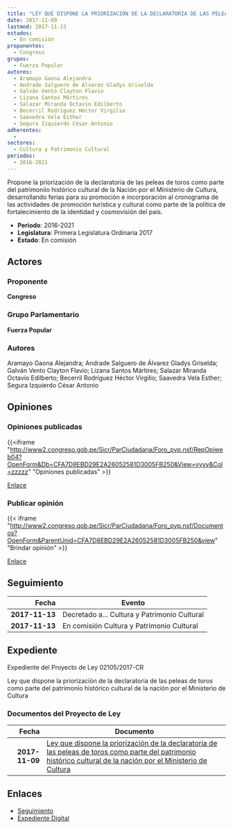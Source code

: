 ```yaml
---
title: "LEY QUE DISPONE LA PRIORIZACIÓN DE LA DECLARATORIA DE LAS PELEAS DE TOROS COMO PARTE DEL PATRIMONIO HISTÓRICO CULTURAL DE LA NACIÓN POR EL MINISTERIO DE CULTURA"
date: 2017-11-09
lastmod: 2017-11-13
estados: 
  - En comisión
proponentes: 
  - Congreso
grupos: 
  - Fuerza Popular
autores: 
  - Aramayo Gaona Alejandra
  - Andrade Salguero de Álvarez Gladys Griselda
  - Galván Vento Clayton Flavio
  - Lizana Santos Mártires
  - Salazar Miranda Octavio Edilberto
  - Becerril Rodríguez Héctor Virgilio
  - Saavedra Vela Esther
  - Segura Izquierdo César Antonio
adherentes: 
  - 
sectores: 
  - Cultura y Patrimonio Cultural
periodos: 
  - 2016-2021
---
```


Propone la priorización de la declaratoria de las peleas de toros como parte del patrimoniio histórico cultural de la Nación por el Ministerio de Cultura, desarrollando ferias para su promoción e incorporación al cronograma de las actividades de promoción turística y cultural como parte de la política de fortalecimiento de la identidad y cosmovisión del país.

- **Periodo**: 2016-2021
- **Legislatura**: Primera Legislatura Ordinaria 2017
- **Estado**: En comisión

## Actores

### Proponente

**Congreso**

### Grupo Parlamentario

**Fuerza Popular**

### Autores

Aramayo Gaona Alejandra; Andrade Salguero de Álvarez Gladys Griselda; Galván Vento Clayton Flavio; Lizana Santos Mártires; Salazar Miranda Octavio Edilberto; Becerril Rodríguez Héctor Virgilio; Saavedra Vela Esther; Segura Izquierdo César Antonio


## Opiniones

### Opiniones publicadas

{{<iframe "http://www2.congreso.gob.pe/Sicr/ParCiudadana/Foro_pvp.nsf/RepOpiweb04?OpenForm&Db=CFA7D8EBD29E2A26052581D3005FB250&View=yyyy&Col=zzzzz" "Opiniones publicadas" >}}

[Enlace](http://www2.congreso.gob.pe/Sicr/ParCiudadana/Foro_pvp.nsf/RepOpiweb04?OpenForm&Db=CFA7D8EBD29E2A26052581D3005FB250&View=yyyy&Col=zzzzz)
### Publicar opinión

{{< iframe "http://www2.congreso.gob.pe/Sicr/ParCiudadana/Foro_pvp.nsf/Documentos?OpenForm&ParentUnid=CFA7D8EBD29E2A26052581D3005FB250&view" "Brindar opinión" >}}

[Enlace](http://www2.congreso.gob.pe/Sicr/ParCiudadana/Foro_pvp.nsf/Documentos?OpenForm&ParentUnid=CFA7D8EBD29E2A26052581D3005FB250&view)

## Seguimiento

| Fecha | Evento |
|------:|--------|
| **2017-11-13** | Decretado a... Cultura y Patrimonio Cultural|
| **2017-11-13** | En comisión Cultura y Patrimonio Cultural|


## Expediente

Expediente del Proyecto de Ley 02105/2017-CR

Ley que dispone la priorización de la declaratoria de las peleas de toros como parte del patrimonio histórico cultural de la nación por el Ministerio de Cultura


### Documentos del Proyecto de Ley

| Fecha | Documento |
|------:|--------|
| **2017-11-09** | [Ley que dispone la priorización de la declaratoria de las peleas de toros como parte del patrimonio histórico cultural de la nación por el Ministerio de Cultura](http://www.leyes.congreso.gob.pe/Documentos/2016_2021/Proyectos_de_Ley_y_de_Resoluciones_Legislativas/PL0210520171109.pdf) |

## Enlaces 

- [Seguimiento](http://www2.congreso.gob.pe/Sicr/TraDocEstProc/CLProLey2016.nsf/f7fff46988ca05b1052578e100829cc7/8c76ee3e36590a38052581d3006742e0?OpenDocument)
- [Expediente Digital](http://www2.congreso.gob.pe/Sicr/TraDocEstProc/CLProLey2016.nsf/f7fff46988ca05b1052578e100829cc7/8c76ee3e36590a38052581d3006742e0?OpenDocument&Click=05257FB7005EB655.eb71d0cf91d8294e05256cdf006b5706/$Body/0.1C6C)
